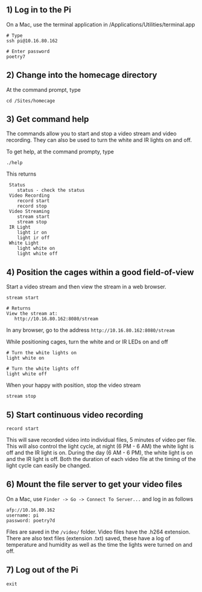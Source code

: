 
## 1) Log in to the Pi

On a Mac, use the terminal application in /Applications/Utilities/terminal.app
 
	# Type
	ssh pi@10.16.80.162

	# Enter password
	poetry7

## 2) Change into the homecage directory

At the command prompt, type

	cd /Sites/homecage

## 3) Get command help

The commands allow you to start and stop a video stream and video recording. They can also be used to turn the white and IR lights on and off.

To get help, at the command prompty, type 

	./help

This returns

	 Status
		status - check the status
	 Video Recording
		record start
		record stop
	 Video Streaming
		stream start
		stream stop
	 IR Light
		light ir on
		light ir off
	 White Light
		light white on
		light white off

## 4) Position the cages within a good field-of-view

Start a video stream and then view the stream in a web browser.

	stream start

	# Returns
	View the stream at:
   	   http://10.16.80.162:8080/stream

In any browser, go to the address `http://10.16.80.162:8080/stream`

While positioning cages, turn the white and or IR LEDs on and off

	# Turn the white lights on
	light white on
	
	# Turn the white lights off
	light white off

When your happy with position, stop the video stream

	stream stop

## 5) Start continuous video recording

	record start
	
This will save recorded video into individual files, 5 minutes of video per file. This will also control the light cycle, at night (6 PM - 6 AM) the white light is off and the IR light is on. During the day (6 AM - 6 PM), the white light is on and the IR light is off. Both the duration of each video file at the timing of the light cycle can easily be changed.

## 6) Mount the file server to get your video files

On a Mac, use `Finder -> Go -> Connect To Server...` and log in as follows

	afp://10.16.80.162
	username: pi
	password: poetry7d

Files are saved in the `/video/` folder. Video files have the .h264 extension. There are also text files (extension .txt) saved, these have a log of temperature and humidity as well as the time the lights were turned on and off.

## 7) Log out of the Pi

	exit